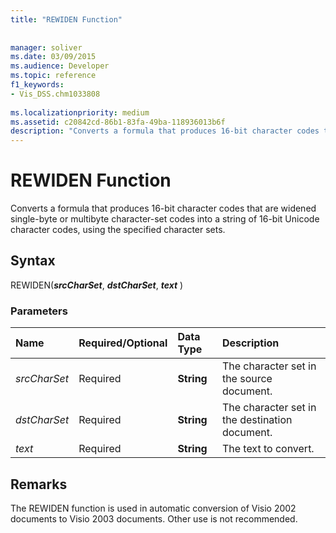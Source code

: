 ```yaml
---
title: "REWIDEN Function"
 
 
manager: soliver
ms.date: 03/09/2015
ms.audience: Developer
ms.topic: reference
f1_keywords:
- Vis_DSS.chm1033808
 
ms.localizationpriority: medium
ms.assetid: c20842cd-86b1-83fa-49ba-118936013b6f
description: "Converts a formula that produces 16-bit character codes that are widened single-byte or multibyte character-set codes into a string of 16-bit Unicode character codes, using the specified character sets."
---
```


# REWIDEN Function

Converts a formula that produces 16-bit character codes that are widened single-byte or multibyte character-set codes into a string of 16-bit Unicode character codes, using the specified character sets. 
  
## Syntax

REWIDEN(***srcCharSet***, ***dstCharSet***, ***text*** ) 
  
### Parameters

|**Name**|**Required/Optional**|**Data Type**|**Description**|
|:-----|:-----|:-----|:-----|
| _srcCharSet_ <br/> |Required  <br/> |**String** <br/> |The character set in the source document. |
| _dstCharSet_ <br/> |Required  <br/> |**String** <br/> | The character set in the destination document. |
| _text_ <br/> |Required  <br/> |**String** <br/> |The text to convert. |
   
## Remarks

The REWIDEN function is used in automatic conversion of Visio 2002 documents to Visio 2003 documents. Other use is not recommended.
  

